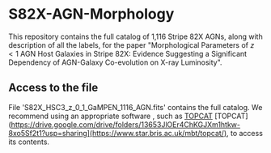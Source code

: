 # S82X-AGN-Morphology

This repository contains the full catalog of 1,116 Stripe 82X AGNs, along with description of all the labels, for the paper "Morphological Parameters of $z<1$ AGN Host Galaxies in Stripe 82X: Evidence Suggesting a Significant Dependency of AGN-Galaxy Co-evolution on X-ray Luminosity".

## Access to the file
File 'S82X_HSC3_z_0_1_GaMPEN_1116_AGN.fits' contains the full catalog. We recommend using an appropriate software , such as [TOPCAT](https://www.star.bris.ac.uk/mbt/topcat/) [TOPCAT](https://drive.google.com/drive/folders/13653JlOEr4ChKGJXm1htkw-8xo5Sf2t1?usp=sharing](https://www.star.bris.ac.uk/mbt/topcat/), to access its contents.
